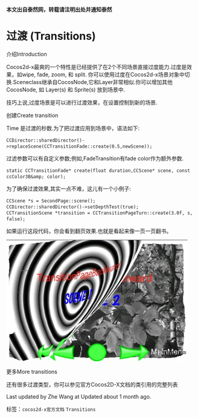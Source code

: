 **本文出自泰然网，转载请注明出处并通知泰然**

# 过渡 (Transitions) #

介绍Introduction

Cocos2d-x最爽的一个特性是已经提供了在2个不同场景直接过度能力.过度是效果，如wipe, fade, zoom, 和 split. 你可以使用过度在Cocos2d-x场景对象中切换.Sceneclass继承自CocosNode,它和Layer非常相似.你可以增加其他CocosNode, 如 Layer(s) 和 Sprite(s) 放到场景中.

技巧上说,过度场景是可以进行过渡效果，在设置控制到新的场景.

创建Create transition

Time 是过渡的秒数.为了把过渡应用到场景中，语法如下:

	CCDirector::sharedDirector()->replaceScene(CCTransitionFade::create(0.5,newScene));


过滤参数可以有自定义参数;例如,FadeTransition有fade color作为额外参数.

	static CCTransitionFade* create(float duration,CCScene* scene, const ccColor3B&amp; color);


为了确保过渡效果,其实一点不难，这儿有一个小例子:

	CCScene *s = SecondPage::scene(); 
	CCDirector::sharedDirector()->setDepthTest(true); 
	CCTransitionScene *transition = CCTransitionPageTurn::create(3.0f, s, false);


如果运行这段代码，你会看到翻页效果.也就是看起来像一页一页翻书。

![](./res/105014YWm.jpg)



更多More transitions

还有很多过渡类型，你可以参见官方Cocos2D-X文档的类引用的完整列表

Last updated by Zhe Wang at Updated about 1 month ago.
  


标签：`cocos2d-x官方文档` `Transitions` 
